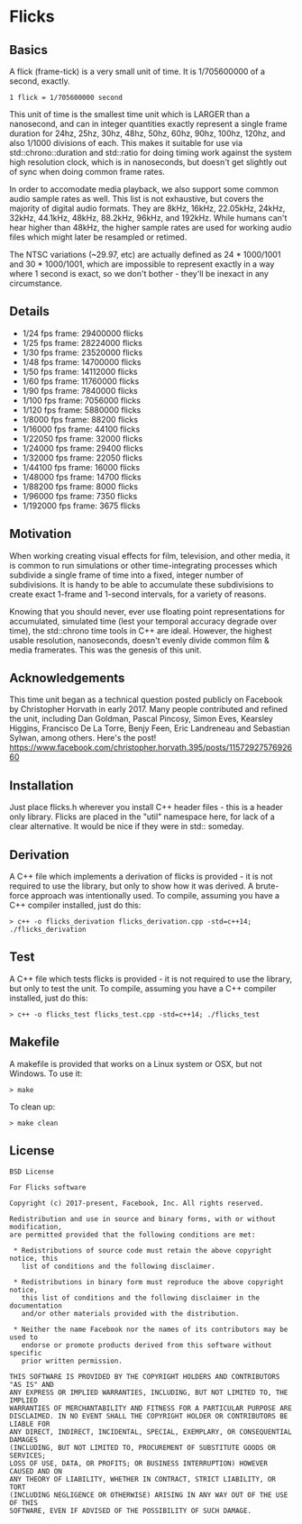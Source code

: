 # Flicks

## Basics
A flick (frame-tick) is a very small unit of time. It is 1/705600000 of a second, exactly.

    1 flick = 1/705600000 second

This unit of time is the smallest time unit which is LARGER than a nanosecond,
and can in integer quantities exactly represent a single frame duration for
24hz, 25hz, 30hz, 48hz, 50hz, 60hz, 90hz, 100hz, 120hz, and also 1/1000 divisions of each.
This makes it suitable for use via std::chrono::duration and std::ratio for doing timing work
against the system high resolution clock, which is in nanoseconds, but doesn't get slightly
out of sync when doing common frame rates.

In order to accomodate media playback, we also support some common audio sample rates
as well. This list is not exhaustive, but covers the majority of digital audio formats.
They are 8kHz, 16kHz, 22.05kHz, 24kHz, 32kHz, 44.1kHz, 48kHz, 88.2kHz, 96kHz, and 192kHz.
While humans can't hear higher than 48kHz, the higher sample rates are used for working
audio files which might later be resampled or retimed.

The NTSC variations (~29.97, etc) are actually defined as 24 * 1000/1001 and 30 * 1000/1001,
which are impossible to represent exactly in a way where 1 second is exact, so we don't
bother - they'll be inexact in any circumstance.

## Details

* 1/24 fps frame:     29400000 flicks
* 1/25 fps frame:     28224000 flicks
* 1/30 fps frame:     23520000 flicks
* 1/48 fps frame:     14700000 flicks
* 1/50 fps frame:     14112000 flicks
* 1/60 fps frame:     11760000 flicks
* 1/90 fps frame:     7840000 flicks
* 1/100 fps frame:     7056000 flicks
* 1/120 fps frame:     5880000 flicks
* 1/8000 fps frame:     88200 flicks
* 1/16000 fps frame:     44100 flicks
* 1/22050 fps frame:     32000 flicks
* 1/24000 fps frame:     29400 flicks
* 1/32000 fps frame:     22050 flicks
* 1/44100 fps frame:     16000 flicks
* 1/48000 fps frame:     14700 flicks
* 1/88200 fps frame:     8000 flicks
* 1/96000 fps frame:     7350 flicks
* 1/192000 fps frame:     3675 flicks

## Motivation

When working creating visual effects for film, television, and other media, it is common
to run simulations or other time-integrating processes which subdivide a single frame of time
into a fixed, integer number of subdivisions. It is handy to be able to accumulate these 
subdivisions to create exact 1-frame and 1-second intervals, for a variety of reasons. 

Knowing that you should never, ever use floating point representations for accumulated, 
simulated time (lest your temporal accuracy degrade over time), the std::chrono time tools
in C++ are ideal. However, the highest usable resolution, nanoseconds, doesn't evenly divide
common film & media framerates. This was the genesis of this unit.

## Acknowledgements

This time unit began as a technical question posted publicly on Facebook by Christopher Horvath
in early 2017. Many people contributed and refined the unit, including Dan Goldman, Pascal Pincosy,
Simon Eves, Kearsley Higgins, Francisco De La Torre, Benjy Feen, Eric Landreneau and Sebastian Sylwan,
among others. Here's the post!
https://www.facebook.com/christopher.horvath.395/posts/1157292757692660

## Installation
Just place flicks.h wherever you install C++ header files - this is a header only library. Flicks are placed
in the "util" namespace here, for lack of a clear alternative. It would be nice if they were in std:: someday.

## Derivation
A C++ file which implements a derivation of flicks is provided - it is not required to use the library,
but only to show how it was derived. A brute-force approach was intentionally used. To compile, assuming
you have a C++ compiler installed, just do this:

    > c++ -o flicks_derivation flicks_derivation.cpp -std=c++14; ./flicks_derivation

## Test
A C++ file which tests flicks is provided - it is not required to use the library,
but only to test the unit. To compile, assuming you have a C++ compiler installed, just do this:

    > c++ -o flicks_test flicks_test.cpp -std=c++14; ./flicks_test

## Makefile
A makefile is provided that works on a Linux system or OSX, but not Windows. To use it:

    > make

To clean up:

    > make clean

## License

    BSD License

    For Flicks software

    Copyright (c) 2017-present, Facebook, Inc. All rights reserved.

    Redistribution and use in source and binary forms, with or without modification,
    are permitted provided that the following conditions are met:
    
     * Redistributions of source code must retain the above copyright notice, this
       list of conditions and the following disclaimer.
    
     * Redistributions in binary form must reproduce the above copyright notice,
       this list of conditions and the following disclaimer in the documentation
       and/or other materials provided with the distribution.

     * Neither the name Facebook nor the names of its contributors may be used to
       endorse or promote products derived from this software without specific
       prior written permission.

    THIS SOFTWARE IS PROVIDED BY THE COPYRIGHT HOLDERS AND CONTRIBUTORS "AS IS" AND
    ANY EXPRESS OR IMPLIED WARRANTIES, INCLUDING, BUT NOT LIMITED TO, THE IMPLIED
    WARRANTIES OF MERCHANTABILITY AND FITNESS FOR A PARTICULAR PURPOSE ARE
    DISCLAIMED. IN NO EVENT SHALL THE COPYRIGHT HOLDER OR CONTRIBUTORS BE LIABLE FOR
    ANY DIRECT, INDIRECT, INCIDENTAL, SPECIAL, EXEMPLARY, OR CONSEQUENTIAL DAMAGES
    (INCLUDING, BUT NOT LIMITED TO, PROCUREMENT OF SUBSTITUTE GOODS OR SERVICES;
    LOSS OF USE, DATA, OR PROFITS; OR BUSINESS INTERRUPTION) HOWEVER CAUSED AND ON
    ANY THEORY OF LIABILITY, WHETHER IN CONTRACT, STRICT LIABILITY, OR TORT
    (INCLUDING NEGLIGENCE OR OTHERWISE) ARISING IN ANY WAY OUT OF THE USE OF THIS
    SOFTWARE, EVEN IF ADVISED OF THE POSSIBILITY OF SUCH DAMAGE.



